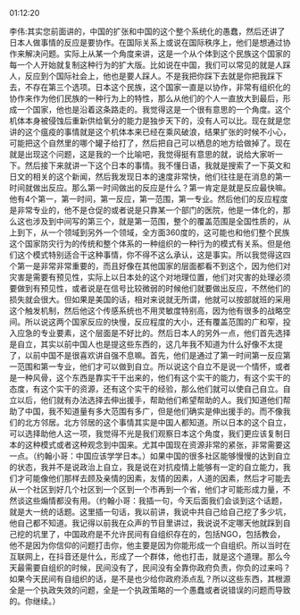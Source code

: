 01:12:20

李伟:其实您前面讲的，中国的扩张和中国的这个整个系统化的愚蠢，然后还讲了日本人做事情的反应是要协作。在国际关系上或说在国际秩序上，他们是想通过协作来解决问题。实际上从某一个角度来讲，这是一个从个体到这个民族这个国家的每一个人开始就复制这种行为的扩大版。比如说在中国，我们可以常见的就是人踩人，反应到个国际社会上，他也是要人踩人。不是我把你踩下去就是你把我踩下去，不存在第三个选项。日本这个民族，这个国家一直是以协作，非常有组织化的协作来作为他们民族的一种行为上的特性，那么从他们的个人一直放大到最后，形成一个国家，他也是沿着这条路走的。我觉得这是一个很有意思的一个角度。这个机体本身被侵蚀后重新供给氧分的能力是独步天下的，没有人可以比。现在就是您讲的这个瘟疫的事情就是这个机体本来已经在乘风破浪，结果扩张的时候不小心，可能把这个自然里的哪个罐子给打了，然后把自己可以栖息的地方给做掉了。现在就是出现这个问题，这是我的一个比喻吧，我觉得挺有意思的就，说给大家听一下。然后接下来就讲一下这个日本的事情。我不懂日语，我就是搜索了一下英文和日文的相关的这个新闻，然后我发现日本的速度非常快，他们往往是在消息的第一时间就做出反应。那么第一时间做出的反应是什么？第一肯定是就是反应最快嘛。他有4个第一，第一时间，第一反应，第一范围，第一专业。然后他们的反应程度是非常专业的，他不是仓促的或者说是只靠某一个部门的医院，他是一体化的，那么这也涉及到中间写的第三个，就是第一范围，整个的覆盖范围是全国性质的，从上到下，从一个领域到另外一个领域，全方面360度的，这可能也和他们整个民族这个国家防灾行为的传统和整个体系的一种组织的一种行为的模式有关系。但是他们这个模式特别适合干这种事情，你不得不这么承认，这是事实。所以我觉得这四个第一是非常非常重要的，而且好像在其他国家的层面都看不到这个，因为他们对灾害是需要有预见性，实际上以日本处的这个对地理位置，他们对灾害的处理必须要做到有预见性，或者说是在信号比较微弱的时候他们就要做出反应，不然他们的损失就会很大。但如果是美国的话，相对来说就无所谓，他就可以按部就班的采用这个触发机制，然后他这个传感系统也不用灵敏度特别高，因为他有很多的战略空间。所以说这两个国家反应的快慢，反应程度的大小，还有覆盖范围的广和窄，投入应急的专业要素，这个层面是不好比的。然后日本人的另外一点，他们首先选择是自立，其实以前中国人也是提这些东西的，这几年我不知道为什么好像不太提了，以前中国不是很喜欢讲自强不息嘛。首先，他们是通过了第一时间第一反应第一范围和第一专业，他们才可以做到自立。所以说这个自立不是说一个情怀，或者是一种风骨，这个东西是靠实干干出来的，他们有这个实干的能力，有这个实干的态度，有这个实干的资源，还有这个实干的经验，那么他们就可以使自己自立。自立以后，他们就有办法选择去伸出援手，帮助他们希望帮助的人。我们知道他们帮助了中国，我不知道量有多大范围有多广，但是他们确实是伸出援手的。而不像我们的北方邻居。北方邻居的这个事情其实是中国人都知道。所以日本的这个自立，可以选择助他人这一项，我觉得不光是我们观察日本这个角度，我们更应该复制日本的这种模式或者这种观念到中国来。尤其中国现在资源非常的紧张，非常需要这一点。（约翰小哥：中国应该学学日本。）如果中国的很多社区能够慢慢的达到自立的状态，我并不是说政治上自立，我是说在对抗疫情上能够有一定的自立能力，我们才可能像他们那样去顾及亲情的因素，友情的因素，人道的因素，然后才可能去从一个社区到好几个社区到一个区到一个市再到一个省，他们才可能形成力量，不然谈这些煽情都没有用。（约翰小哥：我插一句，今天后面我们会谈到这个话题，就是大一统的话题。这里插一句话，我以前讲，我说中共自己给自己挖了多少坑，他自己都不知道。我记得以前我在众声的节目里讲过，我说说不定哪天他就踩到自己挖的坑里了，中国政府是不允许民间有自组织存在的，包括NGO，包括教会，他不是因为你信仰的问题打击你，他主要是因为你能形成一个自组织。所以当时在互联网上，在抖音还是什么，形成了一个群体，他也打击，就是这个道理。那么今天最需要自组织的时候，民间没有了，民间没有全靠你政府负责，你负的过来吗？如果今天民间有自组织的话，是不是也少给你政府添点乱？所以这些东西，其根源全是一个执政失效的问题，全是一个执政策略的一个愚蠢或者说错误的问题而导致的。你继续。）